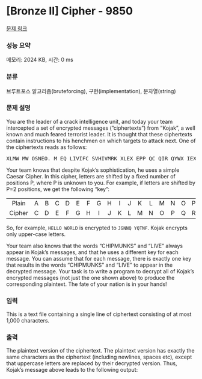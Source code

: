 # [Bronze II] Cipher - 9850 

[문제 링크](https://www.acmicpc.net/problem/9850) 

### 성능 요약

메모리: 2024 KB, 시간: 0 ms

### 분류

브루트포스 알고리즘(bruteforcing), 구현(implementation), 문자열(string)

### 문제 설명

<p>You are the leader of a crack intelligence unit, and today your team intercepted a set of encrypted messages (”ciphertexts”) from “Kojak”, a well known and much feared terrorist leader. It is thought that these ciphertexts contain instructions to his henchmen on which targets to attack next. One of the ciphertexts reads as follows:</p>

<pre>XLMW MW OSNEO. M EQ LIVIFC SVHIVMRK XLEX EPP QC QIR QYWX IEX TITTIVSRM TMDDEW IZIVCHEC. XLMW SVHIV AMPP FI VITIEPIH SRPC YTSR QC VIXMVIQIRX. PSRK PMZI XLI GLMTQYROW!</pre>

<p>Your team knows that despite Kojak’s sophistication, he uses a simple Caesar Cipher. In this cipher, letters are shifted by a fixed number of positions P, where P is unknown to you. For example, if letters are shifted by P=2 positions, we get the following “key”:</p>

<table class="table table-bordered" style="width: 100%;">
	<tbody>
		<tr>
			<td style="text-align: center;">Plain</td>
			<td style="text-align: center;">A</td>
			<td style="text-align: center;">B</td>
			<td style="text-align: center;">C</td>
			<td style="text-align: center;">D</td>
			<td style="text-align: center;">E</td>
			<td style="text-align: center;">F</td>
			<td style="text-align: center;">G</td>
			<td style="text-align: center;">H</td>
			<td style="text-align: center;">I</td>
			<td style="text-align: center;">J</td>
			<td style="text-align: center;">K</td>
			<td style="text-align: center;">L</td>
			<td style="text-align: center;">M</td>
			<td style="text-align: center;">N</td>
			<td style="text-align: center;">O</td>
			<td style="text-align: center;">P</td>
			<td style="text-align: center;">Q</td>
			<td style="text-align: center;">R</td>
			<td style="text-align: center;">S</td>
			<td style="text-align: center;">T</td>
			<td style="text-align: center;">U</td>
			<td style="text-align: center;">V</td>
			<td style="text-align: center;">W</td>
			<td style="text-align: center;">X</td>
			<td style="text-align: center;">Y</td>
			<td style="text-align: center;">Z</td>
		</tr>
		<tr>
			<td style="text-align: center;">Cipher</td>
			<td style="text-align: center;">C</td>
			<td style="text-align: center;">D</td>
			<td style="text-align: center;">E</td>
			<td style="text-align: center;">F</td>
			<td style="text-align: center;">G</td>
			<td style="text-align: center;">H</td>
			<td style="text-align: center;">I</td>
			<td style="text-align: center;">J</td>
			<td style="text-align: center;">K</td>
			<td style="text-align: center;">L</td>
			<td style="text-align: center;">M</td>
			<td style="text-align: center;">N</td>
			<td style="text-align: center;">O</td>
			<td style="text-align: center;">P</td>
			<td style="text-align: center;">Q</td>
			<td style="text-align: center;">R</td>
			<td style="text-align: center;">S</td>
			<td style="text-align: center;">T</td>
			<td style="text-align: center;">U</td>
			<td style="text-align: center;">V</td>
			<td style="text-align: center;">W</td>
			<td style="text-align: center;">X</td>
			<td style="text-align: center;">Y</td>
			<td style="text-align: center;">Z</td>
			<td style="text-align: center;">A</td>
			<td style="text-align: center;">B</td>
		</tr>
	</tbody>
</table>

<p>So, for example, <code>HELLO WORLD</code> is encrypted to <code>JGNNQ YQTNF</code>. Kojak encrypts only upper-case letters.</p>

<p>Your team also knows that the words “CHIPMUNKS” and “LIVE” always appear in Kojak’s messages, and that he uses a different key for each message. You can assume that for each message, there is exactly one key that results in the words “CHIPMUNKS” and “LIVE” to appear in the decrypted message. Your task is to write a program to decrypt all of Kojak’s encrypted messages (not just the one shown above) to produce the corresponding plaintext. The fate of your nation is in your hands!</p>

### 입력 

 <p>This is a text file containing a single line of ciphertext consisting of at most 1,000 characters.</p>

### 출력 

 <p>The plaintext version of the ciphertext. The plaintext version has exactly the same characters as the ciphertext (including newlines, spaces etc), except that uppercase letters are replaced by their decrypted version. Thus, Kojak’s message above leads to the following output:</p>


